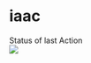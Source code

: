 # iaac
Status of last Action <br>
<img src="https://github.com/ildarbiano/iaac/workflow/My_Github_Action_basic/badge.svg?branch=master"><br>
